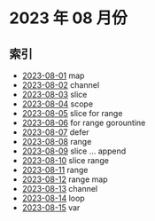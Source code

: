 # 2023 年 08 月份

## 索引

- [2023-08-01](./01/README.md) map
- [2023-08-02](./02/README.md) channel
- [2023-08-03](./03/README.md) slice
- [2023-08-04](./04/README.md) scope
- [2023-08-05](./05/README.md) slice for range
- [2023-08-06](./06/README.md) for range gorountine
- [2023-08-07](./07/README.md) defer
- [2023-08-08](./08/README.md) range
- [2023-08-09](./09/README.md) slice ... append
- [2023-08-10](./10/README.md) slice range
- [2023-08-11](./11/README.md) range
- [2023-08-12](./12/README.md) range map
- [2023-08-13](./13/README.md) channel
- [2023-08-14](./14/README.md) loop
- [2023-08-15](./15/README.md) var
